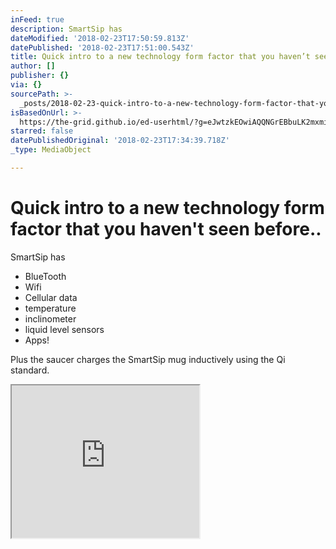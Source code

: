 ```yaml
---
inFeed: true
description: SmartSip has
dateModified: '2018-02-23T17:50:59.813Z'
datePublished: '2018-02-23T17:51:00.543Z'
title: Quick intro to a new technology form factor that you haven’t seen before..
author: []
publisher: {}
via: {}
sourcePath: >-
  _posts/2018-02-23-quick-intro-to-a-new-technology-form-factor-that-you-havent.md
isBasedOnUrl: >-
  https://the-grid.github.io/ed-userhtml/?g=eJwtzkEOwiAQQNGrEBbuLK2mxmipcatbPQAtUyGBQoYhtLfXqPufvN_ZCZUHVqwmI3l7qDkzYF-GJN83LWcJR8kNUUwnIUop1Roy5QGqMXgBfgAtFnV7PGFamvv1guBkvVE-nhMpJHmsd5x9iSGgBpT8AyjnQpFcZQrRqfXMYB5xjQR660Fb9S-m7FwaEWDuO_H77N9_Ojzn
starred: false
datePublishedOriginal: '2018-02-23T17:34:39.718Z'
_type: MediaObject

---
```

# Quick intro to a new technology form factor that you haven't seen before..

SmartSip has

* BlueTooth
* Wifi
* Cellular data
* temperature
* inclinometer
* liquid level sensors
* Apps!

Plus the saucer charges the SmartSip mug inductively using the Qi standard.

<iframe src="https://the-grid.github.io/ed-userhtml/?g=eJwtzkEOwiAQQNGrEBbuLK2mxmipcatbPQAtUyGBQoYhtLfXqPufvN_ZCZUHVqwmI3l7qDkzYF-GJN83LWcJR8kNUUwnIUop1Roy5QGqMXgBfgAtFnV7PGFamvv1guBkvVE-nhMpJHmsd5x9iSGgBpT8AyjnQpFcZQrRqfXMYB5xjQR660Fb9S-m7FwaEWDuO_H77N9_Ojzn" height="244" style=""></iframe>